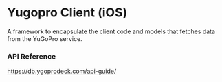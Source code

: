 # Yugopro Client (iOS)
A framework to encapsulate the client code and models that fetches data from the YuGoPro service.

### API Reference 
https://db.ygoprodeck.com/api-guide/
